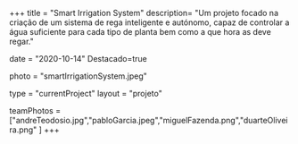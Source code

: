 +++
title = "Smart Irrigation System"
description= "Um projeto focado na criação de um sistema de rega inteligente e autónomo, capaz de controlar a água suficiente para cada tipo de planta bem como a que hora as deve regar." 

date = "2020-10-14" 
Destacado=true 

photo = "smartIrrigationSystem.jpeg" 

type = "currentProject" 
layout = "projeto" 

teamPhotos = ["andreTeodosio.jpg","pabloGarcia.jpeg","miguelFazenda.png","duarteOliveira.png" ] 
+++